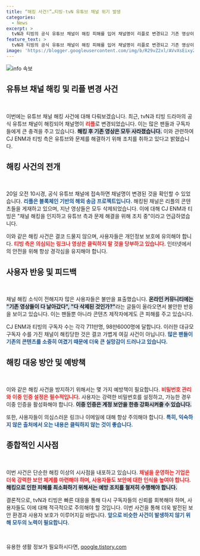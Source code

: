 ```yaml
---
title: “해킹 사건!”…티빙·tvN 유튜브 채널 위기 발생
categories:
  - News
excerpt: >
  tvN과 티빙의 공식 유튜브 채널이 해킹 피해를 입어 채널명이 리플로 변경되고 기존 영상이 사라지는 사태가 발생했습니다. CJ ENM은 문제 해결을 위해 유튜브와 긴급 조치를 취하고 있으며, 이용자들에게 주의 사항도 전달했습니다.
feature_text: >
  tvN과 티빙의 공식 유튜브 채널이 해킹 피해를 입어 채널명이 리플로 변경되고 기존 영상이 사라지는 사태가 발생했습니다. CJ ENM은 문제 해결을 위해 유튜브와 긴급 조치를 취하고 있으며, 이용자들에게 주의 사항도 전달했습니다.
image: 'https://blogger.googleusercontent.com/img/b/R29vZ2xl/AVvXsEixyZcFfHzMRdzZMjFBmAUKJYCLCGyLL1o632UiGVXcaFdKo_bkvkuCioo0uUKlGfBVcT3P84aROyZIXSBEx3Aw5nCQ3pTgDom1WDC4m8eifvWiAmWEEVb4x6G_l8C0QH225ldMjyaFvpxGEBGNO37VmDTDMHGhJPq73UglMfDca1-0aw/s1600/blogspot.png'
---
```


<p><img src="https://blogger.googleusercontent.com/img/b/R29vZ2xl/AVvXsEixyZcFfHzMRdzZMjFBmAUKJYCLCGyLL1o632UiGVXcaFdKo_bkvkuCioo0uUKlGfBVcT3P84aROyZIXSBEx3Aw5nCQ3pTgDom1WDC4m8eifvWiAmWEEVb4x6G_l8C0QH225ldMjyaFvpxGEBGNO37VmDTDMHGhJPq73UglMfDca1-0aw/s1600/blogspot.png" alt="info 속보" /></p>

<h2 data-ke-size="size26">유튜브 채널 해킹 및 리플 변경 사건</h2>

<p data-ke-size="size16">&nbsp;</p>

<p>이번에는 유튜브 채널 해킹 사건에 대해 다뤄보겠습니다. 최근, tvN과 티빙 드라마의 공식 유튜브 채널이 해킹되어 채널명이 <b><span style="color: #ee2323;">리플</span></b>로 변경되었습니다. 이는 많은 팬들과 구독자들에게 큰 충격을 주고 있습니다. <b><span style="background-color: #21538527;">해킹 후 기존 영상은 모두 사라졌습니다.</span></b> 이와 관련하여 CJ ENM과 티빙 측은 유튜브와 문제를 해결하기 위해 조치를 취하고 있다고 밝혔습니다.</p>

<h2 data-ke-size="size26">해킹 사건의 전개</h2>

<p data-ke-size="size16">&nbsp;</p>

<p>20일 오전 10시경, 공식 유튜브 채널에 접속하면 채널명이 변경된 것을 확인할 수 있었습니다. <b><span style="color: #1a5490;">리플은 블록체인 기반의 해외 송금 프로젝트입니다.</span></b> 해킹된 채널은 리플의 콘텐츠들을 게재하고 있으며, 지난 영상들은 모두 삭제되었습니다. 이에 대해 CJ ENM과 티빙은 "채널 해킹을 인지하고 유튜브 측과 문제 해결을 위해 조치 중"이라고 언급하였습니다. </p>

<p>이와 같은 해킹 사건은 결코 드물지 않으며, 사용자들은 개인정보 보호에 유의해야 합니다. <b><span style="color: #ee2323;">티빙 측은 의심되는 링크나 영상은 클릭하지 말 것을 당부하고 있습니다.</span></b> 인터넷에서의 안전을 위해 항상 경각심을 유지해야 합니다. </p>

<h2 data-ke-size="size26">사용자 반응 및 피드백</h2>

<p data-ke-size="size16">&nbsp;</p>

<p>채널 해킹 소식이 전해지자 많은 사용자들은 불만을 표출했습니다. <b><span style="background-color: #21538527;">온라인 커뮤니티에는 "기존 영상들이 다 날아갔다", "다 삭제된 것인가?"</span></b>라는 글들이 올라오면서 불안한 반응을 보이고 있습니다. 이는 팬들뿐 아니라 콘텐츠 제작자에게도 큰 피해를 주고 있습니다. </p>

<p>CJ ENM과 티빙의 구독자 수는 각각 711만명, 98만6000명에 달합니다. 이러한 대규모 구독자 수를 가진 채널이 해킹당한 것은 결코 가볍게 여길 사건이 아닙니다. <b><span style="color: #1a5490;">많은 팬들이 기존의 콘텐츠를 소중히 여겼기 때문에 더욱 큰 실망감이 드러나고 있습니다.</span></b></p>

<h2 data-ke-size="size26">해킹 대응 방안 및 예방책</h2>

<p data-ke-size="size16">&nbsp;</p>

<p>이와 같은 해킹 사건을 방지하기 위해서는 몇 가지 예방책이 필요합니다. <b><span style="color: #ee2323;">비밀번호 관리와 이중 인증 설정은 필수적입니다.</span></b> 사용자는 강력한 비밀번호를 설정하고, 가능한 경우 이중 인증을 활성화해야 합니다. <b><span style="background-color: #21538527;">이중 인증은 계정 보안을 한층 강화시켜줄 수 있습니다.</span></b> </p>

<p>또한, 사용자들이 의심스러운 링크나 이메일에 대해 항상 주의해야 합니다. <b><span style="color: #1a5490;">특히, 익숙하지 않은 출처에서 오는 내용은 클릭하지 않는 것이 좋습니다.</span></b> </p>

<h2 data-ke-size="size26">종합적인 시사점</h2>

<p data-ke-size="size16">&nbsp;</p>

<p>이번 사건은 단순한 해킹 이상의 시사점을 내포하고 있습니다. <b><span style="color: #ee2323;">채널을 운영하는 기업은 더욱 강력한 보안 체계를 마련해야 하며, 사용자들도 보안에 대한 인식을 높여야 합니다.</span></b> <b><span style="background-color: #21538527;">해킹으로 인한 피해를 최소화하기 위해서는 예방 조치를 철저히 수행해야 합니다.</span></b> </p>

<p>결론적으로, tvN과 티빙은 빠른 대응을 통해 다시 구독자들의 신뢰를 회복해야 하며, 사용자들도 이에 대해 적극적으로 주의해야 할 것입니다. 이번 사건을 통해 더욱 발전된 보안 환경과 사용자 보호가 이루어지길 바랍니다. <b><span style="color: #1a5490;">앞으로 비슷한 사건이 발생하지 않기 위해 모두의 노력이 필요합니다.</span></b> </p>

<p data-ke-size="size16">&nbsp;</p>
유용한 생활 정보가 필요하시다면, <a href="https://qoogle.tistory.com" rel="dofollow">qoogle.tistory.com</a>



